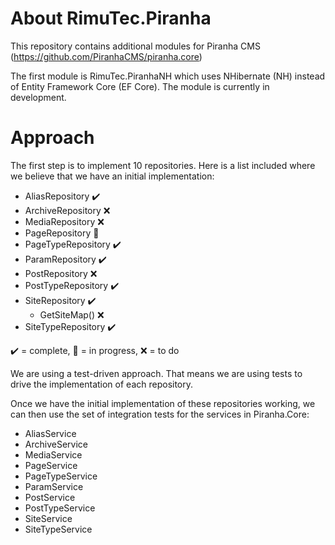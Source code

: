 # About RimuTec.Piranha

This repository contains additional modules for Piranha CMS (https://github.com/PiranhaCMS/piranha.core)

The first module is RimuTec.PiranhaNH which uses NHibernate (NH) instead of Entity Framework Core (EF Core). The module is currently in development.

# Approach

The first step is to implement 10 repositories. Here is a list included where we believe that we have an initial implementation:

- AliasRepository ✔️
- ArchiveRepository ❌
- MediaRepository ❌
- PageRepository 🔧
- PageTypeRepository ✔️
- ParamRepository ✔️
- PostRepository ❌
- PostTypeRepository ✔️
- SiteRepository ✔️
  - GetSiteMap() ❌
- SiteTypeRepository ✔️

✔️ = complete, 🔧 = in progress, ❌ = to do

We are using a test-driven approach. That means we are using tests to drive the implementation of each repository.

Once we have the initial implementation of these repositories working, we can then use the set of integration tests for the services in Piranha.Core:
- AliasService
- ArchiveService
- MediaService
- PageService
- PageTypeService
- ParamService
- PostService
- PostTypeService
- SiteService
- SiteTypeService
